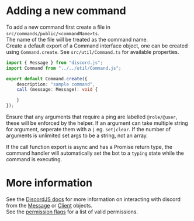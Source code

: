 # Adding a new command
To add a new command first create a file in `src/commands/public/<commandName>ts`.  
The name of the file will be treated as the command name.  
Create a default export of a Command interface object, one can be created using `Command.create`. See `src/util/Command.ts` for available properties.
```typescript
import { Message } from "discord.js";
import Command from "../../util/Command.js";

export default Command.create({
    description: "sample command",
    call (message: Message): void {

    }
});

```
Ensure that any arguments that require a ping are labelled `@role/@user`, these will be enforced by the helper. If an argument can take multiple string for argument, seperate them with a `|` eg. `set|clear`. 
If the number of arguments is unlimited set args to be a string, not an array.

If the call function export is async and has a Promise return type, the command handler will automatically set the bot to a `typing` state while the command is executing.

# More information
See the [DiscordJS docs](https://discord.js.org/#/docs/main/stable/general/welcome) for more information on interacting with discord from the [Message](https://discord.js.org/#/docs/main/stable/class/Message) or [Client](https://discord.js.org/#/docs/main/stable/class/Client) objects.  
See the [permission flags](https://discord.js.org/#/docs/main/stable/class/Permissions?scrollTo=s-FLAGS) for a list of valid permissions.
